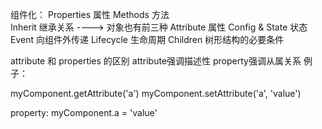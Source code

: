 组件化：
Properties  属性
Methods     方法   
Inherit     继承关系
----> 对象也有前三种
Attribute   属性
Config & State 状态
Event   向组件外传递
Lifecycle   生命周期
Children    树形结构的必要条件

attribute 和 properties 的区别
attribute强调描述性
property强调从属关系
例子：

<my-component attribute='v'/>
myComponent.getAttribute('a')
myComponent.setAttribute('a', 'value')

property:
myComponent.a = 'value'
